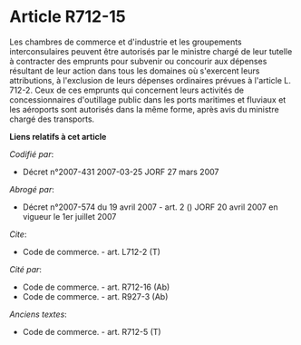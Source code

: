 # Article R712-15

Les chambres de commerce et d'industrie et les groupements interconsulaires peuvent être autorisés par le ministre chargé de
leur tutelle à contracter des emprunts pour subvenir ou concourir aux dépenses résultant de leur action dans tous les
domaines où s'exercent leurs attributions, à l'exclusion de leurs dépenses ordinaires prévues à l'article L. 712-2. Ceux de
ces emprunts qui concernent leurs activités de concessionnaires d'outillage public dans les ports maritimes et fluviaux et
les aéroports sont autorisés dans la même forme, après avis du ministre chargé des transports.

**Liens relatifs à cet article**

_Codifié par_:

  - Décret n°2007-431 2007-03-25 JORF 27 mars 2007

_Abrogé par_:

  - Décret n°2007-574 du 19 avril 2007 - art. 2 () JORF 20 avril 2007 en vigueur le 1er juillet 2007

_Cite_:

  - Code de commerce. - art. L712-2 (T)

_Cité par_:

  - Code de commerce. - art. R712-16 (Ab)
  - Code de commerce. - art. R927-3 (Ab)

_Anciens textes_:

  - Code de commerce. - art. R712-5 (T)
